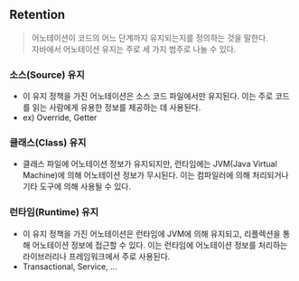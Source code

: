 ## Retention

> 어노테이션이 코드의 어느 단계까지 유지되는지를 정의하는 것을 말한다.
> <br>자바에서 어노테이션 유지는 주로 세 가지 범주로 나눌 수 있다.

### 소스(Source) 유지
- 이 유지 정책을 가진 어노테이션은 소스 코드 파일에서만 유지된다. 이는 주로 코드를 읽는 사람에게 유용한 정보를 제공하는 데 사용된다.
- ex) Override, Getter

### 클래스(Class) 유지
- 클래스 파일에 어노테이션 정보가 유지되지만, 런타임에는 JVM(Java Virtual Machine)에 의해 어노테이션 정보가 무시된다. 이는 컴파일러에 의해 처리되거나 기타 도구에 의해 사용될 수 있다.

### 런타임(Runtime) 유지
- 이 유지 정책을 가진 어노테이션은 런타임에 JVM에 의해 유지되고, 리플렉션을 통해 어노테이션 정보에 접근할 수 있다. 이는 런타임에 어노테이션 정보를 처리하는 라이브러리나 프레임워크에서 주로 사용된다.
- Transactional, Service, ... 
